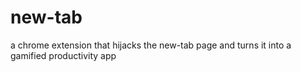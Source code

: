 # new-tab
 a chrome extension that hijacks the new-tab page and turns it into a gamified productivity app

